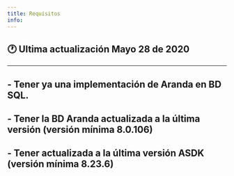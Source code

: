 ```yaml
---
title: Requisitos
info:
---
```

## 🕐 Ultima actualización Mayo 28 de 2020
<hr>





##   - Tener ya una implementación de Aranda en BD **SQL**. 

##  - Tener la BD Aranda actualizada a la última versión (versión mínima 8.0.106) 

##  - Tener actualizada a la última versión ASDK (versión mínima 8.23.6) 
